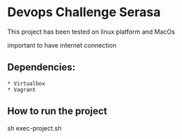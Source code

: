 # Devops Challenge Serasa

This project has been tested on linux platform and MacOs

important to have internet connection

## Dependencies:
    * Virtualbox
    * Vagrant

## How to run the project

sh exec-project.sh

